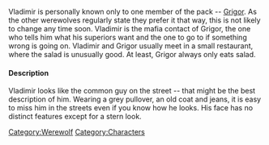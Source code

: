 Vladimir is personally known only to one member of the pack --
[Grigor](Grigor "wikilink"). As the other werewolves regularly state
they prefer it that way, this is not likely to change any time soon.
Vladimir is the mafia contact of Grigor, the one who tells him what his
superiors want and the one to go to if something wrong is going on.
Vladimir and Grigor usually meet in a small restaurant, where the salad
is unusually good. At least, Grigor always only eats salad.

#### Description

Vladimir looks like the common guy on the street -- that might be the
best description of him. Wearing a grey pullover, an old coat and jeans,
it is easy to miss him in the streets even if you know how he looks. His
face has no distinct features except for a stern look.

[Category:Werewolf](Category:Werewolf "wikilink")
[Category:Characters](Category:Characters "wikilink")